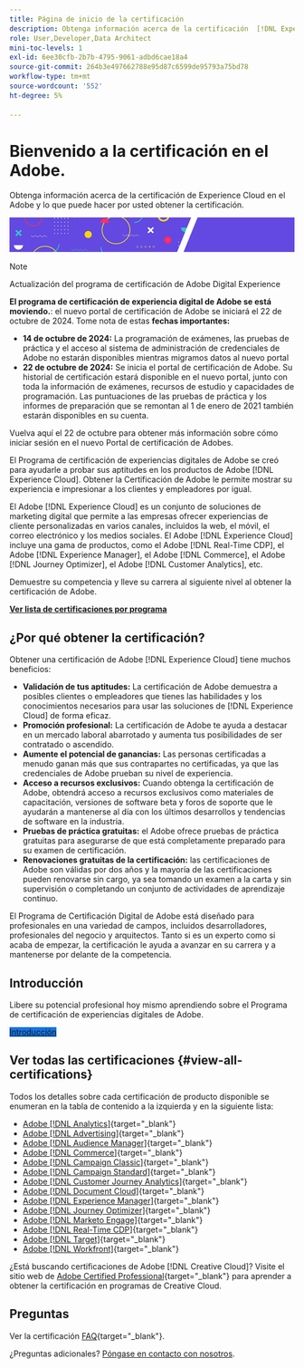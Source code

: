 ```yaml
---
title: Página de inicio de la certificación
description: Obtenga información acerca de la certificación  [!DNL Experience Cloud] en el Adobe. Descubra lo que puede aportarle obtener la certificación.
role: User,Developer,Data Architect
mini-toc-levels: 1
exl-id: 6ee30cfb-2b7b-4795-9061-adbd6cae18a4
source-git-commit: 264b3e497662788e95d87c6599de95793a75bd78
workflow-type: tm+mt
source-wordcount: '552'
ht-degree: 5%

---
```


# Bienvenido a la certificación en el Adobe.

Obtenga información acerca de la certificación de Experience Cloud en el Adobe y lo que puede hacer por usted obtener la certificación.

![Titular](/help/certifications/assets/home_banner_smallwide.png)

>[!NOTE]
>Actualización del programa de certificación de Adobe Digital Experience
>
>**El programa de certificación de experiencia digital de Adobe se está moviendo.**: el nuevo portal de certificación de Adobe se iniciará el 22 de octubre de 2024. Tome nota de estas **fechas importantes:**
>
>* **14 de octubre de 2024:** La programación de exámenes, las pruebas de práctica y el acceso al sistema de administración de credenciales de Adobe no estarán disponibles mientras migramos datos al nuevo portal
>* **22 de octubre de 2024:** Se inicia el portal de certificación de Adobe. Su historial de certificación estará disponible en el nuevo portal, junto con toda la información de exámenes, recursos de estudio y capacidades de programación. Las puntuaciones de las pruebas de práctica y los informes de preparación que se remontan al 1 de enero de 2021 también estarán disponibles en su cuenta.
>
>Vuelva aquí el 22 de octubre para obtener más información sobre cómo iniciar sesión en el nuevo Portal de certificación de Adobes.

El Programa de certificación de experiencias digitales de Adobe se creó para ayudarle a probar sus aptitudes en los productos de Adobe [!DNL Experience Cloud]. Obtener la Certificación de Adobe le permite mostrar su experiencia e impresionar a los clientes y empleadores por igual.

El Adobe [!DNL Experience Cloud] es un conjunto de soluciones de marketing digital que permite a las empresas ofrecer experiencias de cliente personalizadas en varios canales, incluidos la web, el móvil, el correo electrónico y los medios sociales. El Adobe [!DNL Experience Cloud] incluye una gama de productos, como el Adobe [!DNL Real-Time CDP], el Adobe [!DNL Experience Manager], el Adobe [!DNL Commerce], el Adobe [!DNL Journey Optimizer], el Adobe [!DNL Customer Analytics], etc.

Demuestre su competencia y lleve su carrera al siguiente nivel al obtener la certificación de Adobe.

[**Ver lista de certificaciones por programa**](#view-all-certifications)

## ¿Por qué obtener la certificación?

Obtener una certificación de Adobe [!DNL Experience Cloud] tiene muchos beneficios:

* **Validación de tus aptitudes:** La certificación de Adobe demuestra a posibles clientes o empleadores que tienes las habilidades y los conocimientos necesarios para usar las soluciones de [!DNL Experience Cloud] de forma eficaz.
* **Promoción profesional:** La certificación de Adobe te ayuda a destacar en un mercado laboral abarrotado y aumenta tus posibilidades de ser contratado o ascendido.
* **Aumente el potencial de ganancias:** Las personas certificadas a menudo ganan más que sus contrapartes no certificadas, ya que las credenciales de Adobe prueban su nivel de experiencia.
* **Acceso a recursos exclusivos:** Cuando obtenga la certificación de Adobe, obtendrá acceso a recursos exclusivos como materiales de capacitación, versiones de software beta y foros de soporte que le ayudarán a mantenerse al día con los últimos desarrollos y tendencias de software en la industria.
* **Pruebas de práctica gratuitas:** el Adobe ofrece pruebas de práctica gratuitas para asegurarse de que está completamente preparado para su examen de certificación.
* **Renovaciones gratuitas de la certificación:** las certificaciones de Adobe son válidas por dos años y la mayoría de las certificaciones pueden renovarse sin cargo, ya sea tomando un examen a la carta y sin supervisión o completando un conjunto de actividades de aprendizaje continuo.

El Programa de Certificación Digital de Adobe está diseñado para profesionales en una variedad de campos, incluidos desarrolladores, profesionales del negocio y arquitectos. Tanto si es un experto como si acaba de empezar, la certificación le ayuda a avanzar en su carrera y a mantenerse por delante de la competencia.

## Introducción 

Libere su potencial profesional hoy mismo aprendiendo sobre el Programa de certificación de experiencias digitales de Adobe.

<a href="https://experienceleague.adobe.com/docs/certification/certification/getting-started.html" target="_blank" class="spectrum-Button spectrum-Button--fill spectrum-Button--accent spectrum-Button--sizeM is-margin-bottom-big-big at-element-click-tracking" style="background-color:#1473E6"><span class="spectrum-Button-label has-no-wrap">Introducción</span></a>

## Ver todas las certificaciones {#view-all-certifications}

Todos los detalles sobre cada certificación de producto disponible se enumeran en la tabla de contenido a la izquierda y en la siguiente lista:

* [Adobe [!DNL Analytics]](/help/certifications/aa/aa-overview.md){target="_blank"}
* [Adobe [!DNL Advertising]](/help/certifications/aac/aac-overview.md){target="_blank"}
* [Adobe [!DNL Audience Manager]](/help/certifications/aam/aam-overview.md){target="_blank"}
* [Adobe [!DNL Commerce]](/help/certifications/ac/ac-overview.md){target="_blank"}
* [Adobe [!DNL Campaign Classic]](/help/certifications/acc/acc-overview.md){target="_blank"}
* [Adobe [!DNL Campaign Standard]](/help/certifications/acs/acs-overview.md){target="_blank"}
* [Adobe [!DNL Customer Journey Analytics]](/help/certifications/acja/acja-overview.md){target="_blank"}
* [Adobe [!DNL Document Cloud]](/help/certifications/adc/adc-overview.md){target="_blank"}
* [Adobe [!DNL Experience Manager]](/help/certifications/aem/aem-overview.md){target="_blank"}
* [Adobe [!DNL Journey Optimizer]](/help/certifications/ajo/ajo-overview.md){target="_blank"}
* [Adobe [!DNL Marketo Engage]](/help/certifications/ame/ame-overview.md){target="_blank"}
* [Adobe [!DNL Real-Time CDP]](/help/certifications/rtcdp/rtcdp-overview.md){target="_blank"}
* [Adobe [!DNL Target]](/help/certifications/at/at-overview.md){target="_blank"}
* [Adobe [!DNL Workfront]](/help/certifications/aw/aw-overview.md){target="_blank"}

¿Está buscando certificaciones de Adobe [!DNL Creative Cloud]? Visite el sitio web de [Adobe Certified Professional](https://certifiedprofessional.adobe.com/en/home){target="_blank"} para aprender a obtener la certificación en programas de Creative Cloud.

## Preguntas

Ver la certificación [FAQ](https://experienceleague.adobe.com/docs/certification/certification/faq.html){target="_blank"}.

¿Preguntas adicionales? [Póngase en contacto con nosotros](mailto:certif@adobe.com).